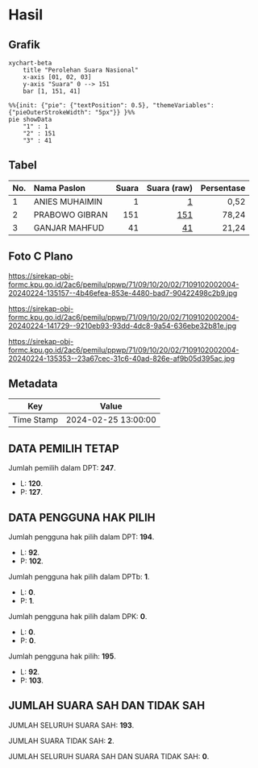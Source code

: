 # Hasil

## Grafik

```mermaid
xychart-beta
    title "Perolehan Suara Nasional"
    x-axis [01, 02, 03]
    y-axis "Suara" 0 --> 151
    bar [1, 151, 41]
```

```mermaid
%%{init: {"pie": {"textPosition": 0.5}, "themeVariables": {"pieOuterStrokeWidth": "5px"}} }%%
pie showData
    "1" : 1
    "2" : 151
    "3" : 41
```

## Tabel

| No. | Nama Paslon    | Suara | Suara (raw) | Persentase |
|:--- |:-------------- | -----:| -----------:| ----------:|
| 1   | ANIES MUHAIMIN | 1     | [1][p-1]    | 0,52       |
| 2   | PRABOWO GIBRAN | 151   | [151][p-2]  | 78,24      |
| 3   | GANJAR MAHFUD  | 41    | [41][p-3]   | 21,24      |


[p-1]: https://github.com/gigit-pemilu/pemilu-2024/blob/main/pilpres/hitung-suara/sub/71-sulawesi-utara/sub/09-kep-siau-tagulandang-biaro/sub/10-tagulandang-selatan/sub/2002-kisihang/sub/004-tps/sub/paslon-1.txt
[p-2]: https://github.com/gigit-pemilu/pemilu-2024/blob/main/pilpres/hitung-suara/sub/71-sulawesi-utara/sub/09-kep-siau-tagulandang-biaro/sub/10-tagulandang-selatan/sub/2002-kisihang/sub/004-tps/sub/paslon-2.txt
[p-3]: https://github.com/gigit-pemilu/pemilu-2024/blob/main/pilpres/hitung-suara/sub/71-sulawesi-utara/sub/09-kep-siau-tagulandang-biaro/sub/10-tagulandang-selatan/sub/2002-kisihang/sub/004-tps/sub/paslon-3.txt

## Foto C Plano

https://sirekap-obj-formc.kpu.go.id/2ac6/pemilu/ppwp/71/09/10/20/02/7109102002004-20240224-135157--4b46efea-853e-4480-bad7-90422498c2b9.jpg

https://sirekap-obj-formc.kpu.go.id/2ac6/pemilu/ppwp/71/09/10/20/02/7109102002004-20240224-141729--9210eb93-93dd-4dc8-9a54-636ebe32b81e.jpg

https://sirekap-obj-formc.kpu.go.id/2ac6/pemilu/ppwp/71/09/10/20/02/7109102002004-20240224-135353--23a67cec-31c6-40ad-826e-af9b05d395ac.jpg


## Metadata

| Key        | Value               |
| ---------- | ------------------- |
| Time Stamp | 2024-02-25 13:00:00 |


## DATA PEMILIH TETAP

Jumlah pemilih dalam DPT: **247**.
 * L: **120**.
 * P: **127**.

## DATA PENGGUNA HAK PILIH

Jumlah pengguna hak pilih dalam DPT: **194**.
 * L: **92**.
 * P: **102**.

Jumlah pengguna hak pilih dalam DPTb: **1**.
 * L: **0**.
 * P: **1**.

Jumlah pengguna hak pilih dalam DPK: **0**.
 * L: **0**.
 * P: **0**.

Jumlah pengguna hak pilih: **195**.
 * L: **92**.
 * P: **103**.

## JUMLAH SUARA SAH DAN TIDAK SAH

JUMLAH SELURUH SUARA SAH: **193**.

JUMLAH SUARA TIDAK SAH: **2**.

JUMLAH SELURUH SUARA SAH DAN SUARA TIDAK SAH: **0**.


